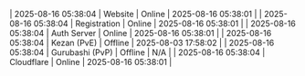 | 2025-08-16 05:38:04 | Website | Online | 2025-08-16 05:38:01 |
| 2025-08-16 05:38:04 | Registration | Online | 2025-08-16 05:38:01 |
| 2025-08-16 05:38:04 | Auth Server | Online | 2025-08-16 05:38:01 |
| 2025-08-16 05:38:04 | Kezan (PvE) | Offline | 2025-08-03 17:58:02 |
| 2025-08-16 05:38:04 | Gurubashi (PvP) | Offline | N/A |
| 2025-08-16 05:38:04 | Cloudflare | Online | 2025-08-16 05:38:01 |
